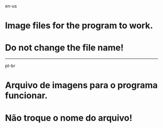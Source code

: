 en-us
# Image files for the program to work.
# Do not change the file name!

----------------------------------------

pt-br
# Arquivo de imagens para o programa funcionar.
# Não troque o nome do arquivo!
